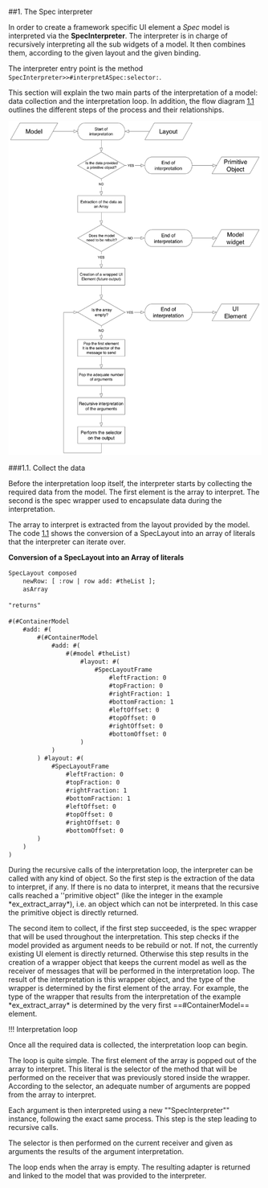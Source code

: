 

##1\.  The Spec interpreter
<a name="sec_spec_interpreter"></a>

In order to create a framework specific UI element a 
*Spec* model is interpreted via the 
**SpecInterpreter**\.
The interpreter is in charge of recursively interpreting all the sub widgets of a model\.
It then combines them, according to the given layout and the given binding\.


The interpreter entry point is the method 
`SpecInterpreter>>#interpretASpec:selector:`\.


This section will explain the two main parts of the interpretation of a model: data collection and the interpretation loop\.
In addition, the flow diagram 
[1\.1](#fig_flow_diagram) outlines the different steps of the process and their relationships\.


<a name="fig_flow_diagram"></a>![fig_flow_diagram](figures/Interpretation_Chart.png "Spec interpretation flow chart")


###1\.1\.  Collect the data


Before the interpretation loop itself, the interpreter starts by collecting the required data from the model\.
The first element is the array to interpret\.
The second is the spec wrapper used to encapsulate data during the interpretation\.


The array to interpret is extracted from the layout provided by the model\.
The code 
[1\.1](#ex_extract_array) shows the conversion of a SpecLayout into an array of literals that the interpreter can iterate over\.




<a name="ex_extract_array"></a>**Conversion of a SpecLayout into an Array of literals**


    SpecLayout composed
    	newRow: [ :row | row add: #theList ];
    	asArray
    	 
    "returns"	 
    
    #(#ContainerModel 
    	#add: #(
    		#(#ContainerModel 
    			#add: #(
    				#(#model #theList) 
    					#layout: #(
    						#SpecLayoutFrame 
    							#leftFraction: 0 
    							#topFraction: 0 
    							#rightFraction: 1 
    							#bottomFraction: 1 
    							#leftOffset: 0 
    							#topOffset: 0 
    							#rightOffset: 0 
    							#bottomOffset: 0
    					)
    			)
    		) #layout: #(
    			#SpecLayoutFrame 
    				#leftFraction: 0 
    				#topFraction: 0 
    				#rightFraction: 1 
    				#bottomFraction: 1 
    				#leftOffset: 0 
    				#topOffset: 0 
    				#rightOffset: 0 
    				#bottomOffset: 0
    		)
    	)
    )



During the recursive calls of the interpretation loop, the interpreter can be called with any kind of object\.
So the first step is the extraction of the data to interpret, if any\.
If there is no data to interpret, it means that the recursive calls reached a ''primitive object" \(like the integer in the example \*ex\_extract\_array\*\), i\.e\. an object which can not be interpreted\.
In this case the primitive object is directly returned\.

The second item to collect, if the first step succeeded, is the spec wrapper that will be used throughout the interpretation\.
This step checks if the model provided as argument needs to be rebuild or not\.
If not, the currently existing UI element is directly returned\.
Otherwise this step results in the creation of a wrapper object that keeps the current model as well as the receiver of messages that will be performed in the interpretation loop\.
The result of the interpretation is this wrapper object, and the type of the wrapper is determined by the first element of the array\.
For example, the type of the wrapper that results from the interpretation of the example \*ex\_extract\_array\* is determined by the very first ==\#ContainerModel== element\.


\!\!\! Interpretation loop

Once all the required data is collected, the interpretation loop can begin\.

The loop is quite simple\. The first element of the array is popped out of the array to interpret\.
This literal is the selector of the method that will be performed on the receiver that was previously stored inside the wrapper\.
According to the selector, an adequate number of arguments are popped from the array to interpret\.

Each argument is then interpreted using a new ""SpecInterpreter"" instance, following the exact same process\.
This step is the step leading to recursive calls\.

The selector is then performed on the current receiver and given as arguments the results of the argument interpretation\.

The loop ends when the array is empty\.
The resulting adapter is returned and linked to the model that was provided to the interpreter\.
